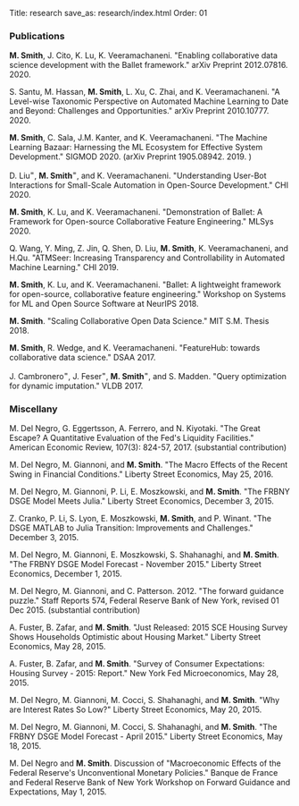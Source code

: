 Title: research
save_as: research/index.html
Order: 01

### Publications

__M. Smith__, J. Cito, K. Lu, K. Veeramachaneni.
    "Enabling collaborative data science development with the Ballet framework."
    arXiv Preprint 2012.07816. 2020.
    <a target="_blank" href="https://arxiv.org/abs/2012.07816"><i class="fa fa-link fa-1"></i></a>

S. Santu, M. Hassan, __M. Smith__, L. Xu, C. Zhai, and K. Veeramachaneni.
    "A Level-wise Taxonomic Perspective on Automated Machine Learning to Date and Beyond: Challenges and Opportunities."
    arXiv Preprint 2010.10777. 2020.
    <a target="_blank" href="https://arxiv.org/abs/2010.10777"><i class="fa fa-link fa-1"></i></a>

__M. Smith__, C. Sala, J.M. Kanter, and K. Veeramachaneni.
    "The Machine Learning Bazaar: Harnessing the ML Ecosystem for Effective System Development."
    SIGMOD 2020.
    <a target="_blank" href="https://doi.org/10.1145/3318464.3386146"><i class="fa fa-link fa-1"></i></a>
    <a target="_blank" href="{static}/files/mlbazaar_sigmod20.pdf"><i class="fa fa-file-pdf fa-1" aria-hidden="true"></i></a>
    <a target="_blank" href="{static}/files/mlbazaar-sigmod-presentation-2020-06-16.pdf"><i class="fa fa-film fa-1" aria-hidden="true"></i></a>
    <a target="_blank" href="{static}/files/smith2020mlbazaar.bib"><i class="fa fa-quote-right fa-1" aria-hidden="true"></i></a>
    <a target="_blank" href="https://vimeo.com/440735079#t=4231s"><i class="fa fa-video-camera fa-1" aria-hidden="true"></i></a>
    (arXiv Preprint 1905.08942. 2019. <a target="_blank" href="https://arxiv.org/abs/1905.08942"><i class="fa fa-link fa-1"></i></a>)

D. Liu<sup>=</sup>, __M. Smith__<sup>=</sup>, and K. Veeramachaneni.
    "Understanding User-Bot Interactions for Small-Scale Automation in Open-Source Development."
    CHI 2020.
    <a target="_blank" href="{static}/files/bots_chi2020.pdf"><i class="fa fa-file-pdf fa-1" aria-hidden="true"></i></a>
    <a target="_blank" href="{static}/files/liu2020bots.bib"><i class="fa fa-quote-right fa-1" aria-hidden="true"></i></a>

__M. Smith__, K. Lu, and K. Veeramachaneni.
    "Demonstration of Ballet: A Framework for Open-source Collaborative Feature Engineering."
    MLSys 2020.
    <a target="_blank" href="{static}/files/balletdemo_mlsys2020.pdf"><i class="fa fa-file-pdf fa-1" aria-hidden="true"></i></a>
    <a target="_blank" href="{static}/files/balletdemo_mlsys2020_poster.pdf"><i class="fa fa-tv fa-1" aria-hidden="true"></i></a>

Q. Wang, Y. Ming, Z. Jin, Q. Shen, D. Liu, __M. Smith__, K. Veeramachaneni, and H.Qu.
    "ATMSeer: Increasing Transparency and Controllability in Automated Machine Learning."
    CHI 2019.
    <a target="_blank" href="https://dl.acm.org/citation.cfm?id=3300911"><i class="fa fa-link fa-1" aria-hidden="true"></i></a>
    <a target="_blank" href="https://arxiv.org/abs/1902.05009"><i class="fa fa-file-pdf fa-1"></i></a>
    <a target="_blank" href="{static}/files/wang2019atmseer.bib"><i class="fa fa-quote-right fa-1" aria-hidden="true"></i></a>


__M. Smith__, K. Lu, and K. Veeramachaneni.
    "Ballet: A lightweight framework for open-source, collaborative feature engineering."
    Workshop on Systems for ML and Open Source Software at NeurIPS 2018.
    <a target="_blank" href="http://learningsys.org/nips18/assets/papers/15CameraReadySubmissionneurips_sysml_2018-8.pdf"><i class="fa fa-file-pdf fa-1" aria-hidden="true"></i></a>
    <a target="_blank" href="{static}/files/ballet-neurips-sysml-2018-poster.pdf"><i class="fa fa-tv fa-1" aria-hidden="true"></i></a>
    <a target="_blank" href="{static}/files/smith2018ballet.bib"><i class="fa fa-quote-right fa-1" aria-hidden="true"></i></a>

__M. Smith__.
    "Scaling Collaborative Open Data Science."
    MIT S.M. Thesis 2018.
    <a target="_blank" href="https://dspace.mit.edu/handle/1721.1/117819"><i class="fa fa-link fa-1" aria-hidden="true"></i></a>
    <a target="_blank" href="{static}/files/Micah J Smith SM Thesis.pdf"><i class="fa fa-file-pdf fa-1" aria-hidden="true"></i></a>
    <a target="_blank" href="{static}/files/smith2018scaling.bib"><i class="fa fa-quote-right fa-1" aria-hidden="true"></i></a>

__M. Smith__, R. Wedge, and K. Veeramachaneni.
    "FeatureHub: towards collaborative data science."
    DSAA 2017.
    <a target="_blank" href="{static}/files/featurehub-smith.pdf"><i class="fa fa-file-pdf fa-1" aria-hidden="true"></i></a>
    <a target="_blank" href="{static}/files/smith2017feature.bib"><i class="fa fa-quote-right fa-1" aria-hidden="true"></i></a>
    <a target="_blank" href="{static}/files/featurehub-dsaa-presentation-oct-2017.pdf"><i class="fa fa-film fa-1" aria-hidden="true"></i></a>

J. Cambronero<sup>=</sup>, J. Feser<sup>=</sup>, __M. Smith__<sup>=</sup>, and S. Madden.
    "Query optimization for dynamic imputation."
    VLDB 2017.
    <a target="_blank" href="http://www.vldb.org/pvldb/vol10/p1310-feser.pdf"><i class="fa fa-file-pdf fa-1" aria-hidden="true"></i></a>
    <a target="_blank" href="{static}/files/cambronero2017query.bib"><i class="fa fa-quote-right fa-1" aria-hidden="true"></i></a>

### Miscellany

M. Del Negro, G. Eggertsson, A. Ferrero, and N. Kiyotaki. "The Great
    Escape? A Quantitative Evaluation of the Fed's Liquidity Facilities." American Economic
    Review, 107(3): 824-57, 2017.
    (substantial contribution)
    <a target="_blank" href="https://www.aeaweb.org/articles?id=10.1257/aer.20121660"><i class="fa fa-link fa-1" aria-hidden="true"></i></a>

M. Del Negro, M. Giannoni, and __M. Smith__. "The Macro Effects of the Recent Swing in
    Financial Conditions." Liberty Street Economics, May 25, 2016.
    <a target="_blank" href="http://libertystreeteconomics.newyorkfed.org/2016/05/the-macro-effects-of-the-recent-swing-in-financial-conditions.html"><i class="fa fa-link fa-1" aria-hidden="true"></i></a>

M. Del Negro, M. Giannoni, P. Li, E. Moszkowski, and __M. Smith__. "The FRBNY DSGE Model
    Meets Julia." Liberty Street Economics, December 3, 2015.
    <a target="_blank" href="http://libertystreeteconomics.newyorkfed.org/2015/12/the-frbny-dsge-model-meets-julia.html"><i class="fa fa-link fa-1" aria-hidden="true"></i></a>

Z. Cranko, P. Li, S. Lyon, E. Moszkowski, __M. Smith__, and P. Winant. "The DSGE MATLAB to
    Julia Transition: Improvements and Challenges." December 3, 2015.
    <a target="_blank" href="https://github.com/FRBNY-DSGE/DSGE.jl/blob/v0.1.0/doc/MatlabToJuliaTransition.md"><i class="fa fa-link fa-1" aria-hidden="true"></i></a>

M. Del Negro, M. Giannoni, E. Moszkowski, S. Shahanaghi, and __M. Smith__. "The FRBNY DSGE
    Model Forecast - November 2015." Liberty Street Economics, December 1, 2015.
    <a target="_blank" href="http://libertystreeteconomics.newyorkfed.org/2015/12/the-frbny-dsge-model-forecastnovember-2015.html"><i class="fa fa-link fa-1" aria-hidden="true"></i></a>

M. Del Negro, M. Giannoni, and C. Patterson. 2012.  "The forward guidance
    puzzle." Staff Reports 574, Federal Reserve Bank of New York, revised 01 Dec 2015.
    (substantial contribution)
    <a target="_blank" href="https://www.newyorkfed.org/medialibrary/media/research/staff_reports/sr574.html"><i class="fa fa-file-pdf fa-1" area-hidden="true"></i></a>

A. Fuster, B. Zafar, and __M. Smith__. "Just Released: 2015 SCE Housing Survey Shows
    Households Optimistic about Housing Market." Liberty Street Economics, May 28, 2015.
    <a target="_blank" href="http://libertystreeteconomics.newyorkfed.org/2015/05/just-released-2015-sce-housing-survey-shows-households-optimistic-about-housing-market.html"><i class="fa fa-link fa-1" aria-hidden="true"></i></a>

A. Fuster, B. Zafar, and __M. Smith__. "Survey of Consumer Expectations: Housing Survey -
    2015: Report." New York Fed Microeconomics, May 28, 2015.
    <a target="_blank" href="https://www.newyorkfed.org/medialibrary/interactives/sce/sce/downloads/data/2015-SCE-Housing-Survey.pdf"><i class="fa fa-link fa-1" aria-hidden="true"></i></a>

M. Del Negro, M. Giannoni, M. Cocci, S. Shahanaghi, and __M. Smith__. "Why are Interest
    Rates So Low?" Liberty Street Economics, May 20, 2015.
    <a target="_blank" href="http://libertystreeteconomics.newyorkfed.org/2015/05/why-are-interest-rates-so-low.html"><i class="fa fa-link fa-1" aria-hidden="true"></i></a>

M. Del Negro, M. Giannoni, M. Cocci, S. Shahanaghi, and __M. Smith__. "The FRBNY DSGE Model
    Forecast - April 2015." Liberty Street Economics, May 18, 2015.
    <a target="_blank" href="http://libertystreeteconomics.newyorkfed.org/2015/05/the-frbny-dsge-model-forecast-april-2015.html"><i class="fa fa-link fa-1" aria-hidden="true"></i></a>

M. Del Negro and __M. Smith__. Discussion of "Macroeconomic Effects of the Federal
    Reserve's Unconventional Monetary Policies." Banque de France and Federal Reserve Bank of
    New York Workshop on Forward Guidance and Expectations, May 1, 2015.

